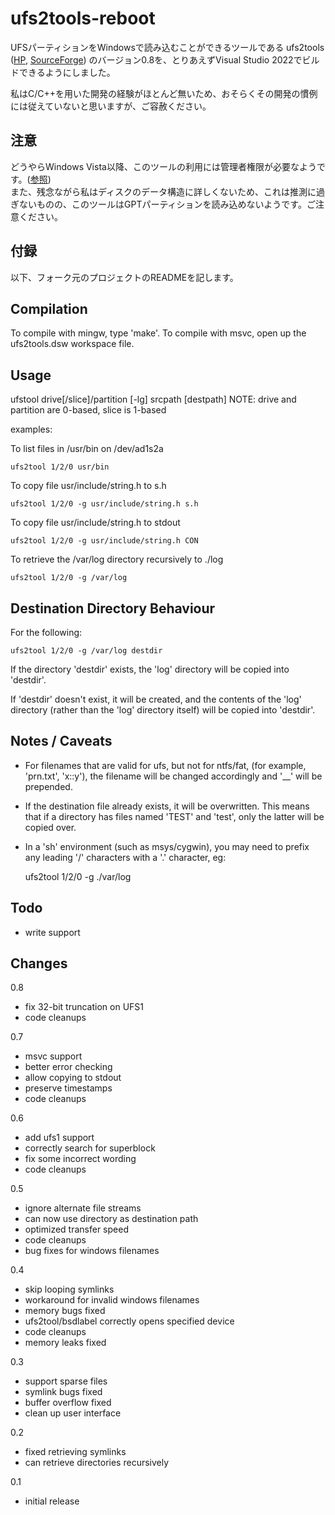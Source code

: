 # ufs2tools-reboot

UFSパーティションをWindowsで読み込むことができるツールである ufs2tools ([HP](https://ufs2tools.sourceforge.net/), [SourceForge](https://sourceforge.net/projects/ufs2tools/)) のバージョン0.8を、とりあえずVisual Studio 2022でビルドできるようにしました。

私はC/C++を用いた開発の経験がほとんど無いため、おそらくその開発の慣例には従えていないと思いますが、ご容赦ください。

## 注意

どうやらWindows Vista以降、このツールの利用には管理者権限が必要なようです。([参照](https://learn.microsoft.com/en-us/windows/win32/api/fileapi/nf-fileapi-createfilea#physical-disks-and-volumes))  
また、残念ながら私はディスクのデータ構造に詳しくないため、これは推測に過ぎないものの、このツールはGPTパーティションを読み込めないようです。ご注意ください。

## 付録

以下、フォーク元のプロジェクトのREADMEを記します。

Compilation
-----------

To compile with mingw, type 'make'.
To compile with msvc, open up the ufs2tools.dsw workspace file.

Usage
-----

ufstool drive[/slice]/partition [-lg] srcpath [destpath]
NOTE: drive and partition are 0-based, slice is 1-based

examples:

To list files in /usr/bin on /dev/ad1s2a

    ufs2tool 1/2/0 usr/bin

To copy file usr/include/string.h to s.h

    ufs2tool 1/2/0 -g usr/include/string.h s.h

To copy file usr/include/string.h to stdout

    ufs2tool 1/2/0 -g usr/include/string.h CON

To retrieve the /var/log directory recursively to ./log

    ufs2tool 1/2/0 -g /var/log

Destination Directory Behaviour
-------------------------------

For the following:

    ufs2tool 1/2/0 -g /var/log destdir
    
If the directory 'destdir' exists, the 'log' directory will
be copied into 'destdir'.

If 'destdir' doesn't exist, it will be created, and the
contents of the 'log' directory (rather than the 'log'
directory itself) will be copied into 'destdir'.

Notes / Caveats
---------------

- For filenames that are valid for ufs, but not for ntfs/fat,
(for example, 'prn.txt', 'x::y'), the filename will be changed
accordingly and '__' will be prepended.

- If the destination file already exists, it will be overwritten.
This means that if a directory has files named 'TEST' and 'test',
only the latter will be copied over.

- In a 'sh' environment (such as msys/cygwin), you may need to
prefix any leading '/' characters with a '.' character, eg:

    ufs2tool 1/2/0 -g ./var/log

Todo
----

- write support

Changes
-------

0.8
- fix 32-bit truncation on UFS1
- code cleanups

0.7
- msvc support
- better error checking
- allow copying to stdout
- preserve timestamps
- code cleanups

0.6
- add ufs1 support
- correctly search for superblock
- fix some incorrect wording
- code cleanups

0.5
- ignore alternate file streams
- can now use directory as destination path
- optimized transfer speed
- code cleanups
- bug fixes for windows filenames

0.4
- skip looping symlinks
- workaround for invalid windows filenames
- memory bugs fixed
- ufs2tool/bsdlabel correctly opens specified device
- code cleanups
- memory leaks fixed

0.3
- support sparse files
- symlink bugs fixed
- buffer overflow fixed
- clean up user interface

0.2
- fixed retrieving symlinks
- can retrieve directories recursively

0.1
- initial release
